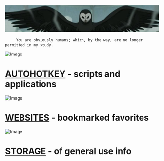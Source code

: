 ![Image](/Storage/Images/5567A900-92BB-4078-A3DA-51D8E4EA09C5.jpeg)
      
         You are obviously humans; which, by the way, are no longer permitted in my study.

![Image](http://www.iconninja.com/files/325/698/417/h-icon.png)
# [AUTOHOTKEY](https://pauljohnsgit.github.io/AutoHotKey/) - scripts and applications

![Image](http://www.iconninja.com/files/189/709/205/favorites-bookmark-google-bookmarks-icon.png)
# [WEBSITES](Websites.md) - bookmarked favorites

![Image](http://www.iconninja.com/files/921/194/481/storage-folder-cloud-storage-cloud-icloud-mac-icon.png)
# [STORAGE](Storage/Test.md) - of general use info
